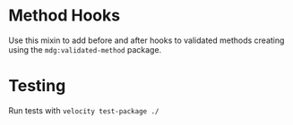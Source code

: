 # Method Hooks

Use this mixin to add before and after hooks to validated methods creating using
the `mdg:validated-method` package.

# Testing

Run tests with `velocity test-package ./`

